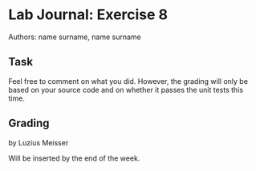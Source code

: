 # Lab Journal: Exercise 8

Authors: name surname, name surname

## Task

Feel free to comment on what you did. However, the grading will only be based on your source code and on whether it passes the unit tests this time.

## Grading
by Luzius Meisser

Will be inserted by the end of the week.
